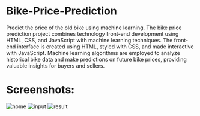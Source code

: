 # Bike-Price-Prediction
Predict the price of the old bike using machine learning.
The bike price prediction project combines technology front-end development using HTML, CSS, and JavaScript with machine learning techniques. The front-end interface is created using HTML, styled with CSS, and made interactive with JavaScript. Machine learning algorithms are employed to analyze historical bike data and make predictions on future bike prices, providing valuable insights for buyers and sellers.

# Screenshots:

![home](https://github.com/saloni-225/Bike-Price-Prediction/assets/81464325/7739c859-bc94-43f3-b521-d5a1c1c01bf4)
![input](https://github.com/saloni-225/Bike-Price-Prediction/assets/81464325/2989a11b-1d56-43a8-bbbf-2978f88e2f74)
![result](https://github.com/saloni-225/Bike-Price-Prediction/assets/81464325/bd550855-89ce-4e33-ab2c-3cea0447e68f)

